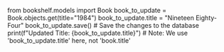 from bookshelf.models import Book
book_to_update = Book.objects.get(title="1984")
book_to_update.title = "Nineteen Eighty-Four"
book_to_update.save() # Save the changes to the database
print(f"Updated Title: {book_to_update.title}") # Note: We use 'book_to_update.title' here, not 'book.title'
